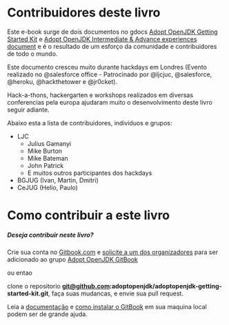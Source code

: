 # Contribuidores deste livro

Este e-book surge de dois documentos no gdocs [Adopt OpenJDK Getting Started Kit](http://bit.ly/17ovGUB) e [Adopt OpenJDK Intermediate & Advance experiences document](http://bit.ly/1ckphOl) e é o resultado de um esforço da comunidade e contribuidores de todo o mundo.

Este documento cresceu muito durante hackdays em Londres (Evento realizado no @salesforce office - Patrocinado por  @ljcjuc, @salesforce, @heroku, @hackthetower e @jr0cket).

Hack-a-thons, hackergarten e workshops realizados em diversas conferencias pela europa ajudaram muito o desenvolvimento deste livro seguir adiante.

Abaixo esta a lista de contribuidores, individuos e grupos:
- LJC 
    - Julius Gamanyi
    - Mike Burton
    - Mike Bateman
    - John Patrick
    - E muitos outros participantes dos hackdays
- BGJUG (Ivan, Martin, Dmitri)
- CeJUG (Helio, Paulo)

# Como contribuir a este livro

##### Deseja contribuir neste livro?

Crie sua conta no [Gitbook.com](http://www.gitbook.com/login) e [solicite a um dos organizadores](https://www.gitbook.com/book/adoptopenjdk/adoptopenjdk-getting-started-kit/contact) para ser adicionado ao grupo [Adopt OpenJDK GitBook](http://adoptopenjdk.gitbooks.io/adoptopenjdk-getting-started-kit/)

ou entao

clone o repositorio **git@github.com:adoptopenjdk/adoptopenjdk-getting-started-kit.git**, faça suas mudancas, e envie sua pull request.

Leia a [documentação](http://help.gitbook.com/) e [como instalar o GitBook](https://github.com/GitbookIO/gitbook) em sua maquina local podem ser de grande ajuda.
